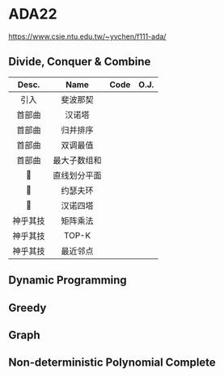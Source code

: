 # ADA22
https://www.csie.ntu.edu.tw/~yvchen/f111-ada/

## Divide, Conquer & Combine
| Desc. |  Name   |  Code  |O.J.   |
|:--:|:---:|:---:|:---:|
| 引入 |  斐波那契   |     |      |
| 首部曲 |  汉诺塔   |     |      |
| 首部曲 |  归并排序  |     |     |
| 首部曲 |  双调最值  |     |     |
| 首部曲 |  最大子数组和  |     |     |
| 🧧 |  直线划分平面   |     |     |
| 🧧 |  约瑟夫环   |     |     |
| 🧧 |  汉诺四塔   |     |     |
| 神乎其技 |  矩阵乘法   |     |     |
| 神乎其技 |  TOP-K   |     |     |
| 神乎其技 |  最近邻点   |     |     |

## Dynamic Programming

## Greedy

## Graph

## Non-deterministic Polynomial Complete